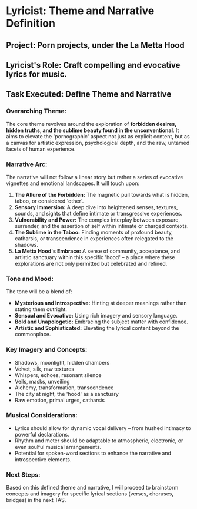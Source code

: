 # Lyricist: Theme and Narrative Definition

## Project: Porn projects, under the La Metta Hood

## Lyricist's Role: Craft compelling and evocative lyrics for music.

## Task Executed: Define Theme and Narrative

### Overarching Theme:

The core theme revolves around the exploration of **forbidden desires, hidden truths, and the sublime beauty found in the unconventional**. It aims to elevate the 'pornographic' aspect not just as explicit content, but as a canvas for artistic expression, psychological depth, and the raw, untamed facets of human experience.

### Narrative Arc:

The narrative will not follow a linear story but rather a series of evocative vignettes and emotional landscapes. It will touch upon:

1.  **The Allure of the Forbidden:** The magnetic pull towards what is hidden, taboo, or considered 'other'.
2.  **Sensory Immersion:** A deep dive into heightened senses, textures, sounds, and sights that define intimate or transgressive experiences.
3.  **Vulnerability and Power:** The complex interplay between exposure, surrender, and the assertion of self within intimate or charged contexts.
4.  **The Sublime in the Taboo:** Finding moments of profound beauty, catharsis, or transcendence in experiences often relegated to the shadows.
5.  **La Metta Hood's Embrace:** A sense of community, acceptance, and artistic sanctuary within this specific 'hood' – a place where these explorations are not only permitted but celebrated and refined.

### Tone and Mood:

The tone will be a blend of:
*   **Mysterious and Introspective:** Hinting at deeper meanings rather than stating them outright.
*   **Sensual and Evocative:** Using rich imagery and sensory language.
*   **Bold and Unapologetic:** Embracing the subject matter with confidence.
*   **Artistic and Sophisticated:** Elevating the lyrical content beyond the commonplace.

### Key Imagery and Concepts:

*   Shadows, moonlight, hidden chambers
*   Velvet, silk, raw textures
*   Whispers, echoes, resonant silence
*   Veils, masks, unveiling
*   Alchemy, transformation, transcendence
*   The city at night, the 'hood' as a sanctuary
*   Raw emotion, primal urges, catharsis

### Musical Considerations:

*   Lyrics should allow for dynamic vocal delivery – from hushed intimacy to powerful declarations.
*   Rhythm and meter should be adaptable to atmospheric, electronic, or even soulful musical arrangements.
*   Potential for spoken-word sections to enhance the narrative and introspective elements.

### Next Steps:

Based on this defined theme and narrative, I will proceed to brainstorm concepts and imagery for specific lyrical sections (verses, choruses, bridges) in the next TAS.